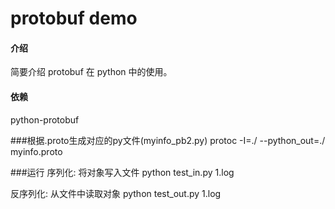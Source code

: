 # protobuf demo

#### 介绍
简要介绍 protobuf 在 python 中的使用。

#### 依赖
python-protobuf

###根据.proto生成对应的py文件(myinfo_pb2.py)
protoc -I=./ --python_out=./ myinfo.proto

###运行
 序列化: 将对象写入文件
 python test_in.py 1.log

 反序列化: 从文件中读取对象
 python test_out.py 1.log
